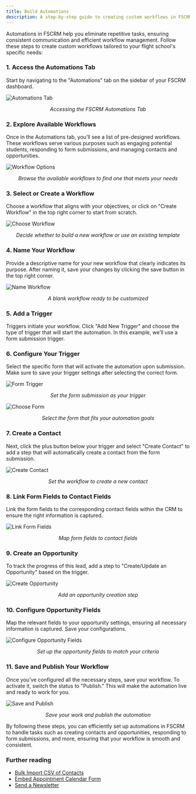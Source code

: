 ```yaml
---
title: Build Automations
description: A step-by-step guide to creating custom workflows in FSCRM to automate tasks and streamline your operations.
---
```


Automations in FSCRM help you eliminate repetitive tasks, ensuring consistent communication and efficient workflow management. Follow these steps to create custom workflows tailored to your flight school's specific needs:

### **1. Access the Automations Tab**

Start by navigating to the "Automations" tab on the sidebar of your FSCRM dashboard.

![Automations Tab](/public/build-automations-guide/automations-tab.webp)  
*<p style="text-align: center;">Accessing the FSCRM Automations Tab</p>*

### **2. Explore Available Workflows**

Once in the Automations tab, you’ll see a list of pre-designed workflows. These workflows serve various purposes such as engaging potential students, responding to form submissions, and managing contacts and opportunities.

![Workflow Options](/public/build-automations-guide/workflow-options.webp)  
*<p style="text-align: center;">Browse the available workflows to find one that meets your needs</p>*

### **3. Select or Create a Workflow**

Choose a workflow that aligns with your objectives, or click on "Create Workflow" in the top right corner to start from scratch.

![Choose Workflow](/public/build-automations-guide/choose-workflow.webp)  
*<p style="text-align: center;">Decide whether to build a new workflow or use an existing template</p>*

### **4. Name Your Workflow**

Provide a descriptive name for your new workflow that clearly indicates its purpose. After naming it, save your changes by clicking the save button in the top right corner.

![Name Workflow](/public/build-automations-guide/name-workflow.webp)  
*<p style="text-align: center;">A blank workflow ready to be customized</p>*

### **5. Add a Trigger**

Triggers initiate your workflow. Click "Add New Trigger" and choose the type of trigger that will start the automation. In this example, we’ll use a form submission trigger.

### **6. Configure Your Trigger**

Select the specific form that will activate the automation upon submission. Make sure to save your trigger settings after selecting the correct form.

![Form Trigger](/public/build-automations-guide/form-trigger.webp)  
*<p style="text-align: center;">Set the form submission as your trigger</p>*


![Choose Form](/public/build-automations-guide/choose-form.webp)  
*<p style="text-align: center;">Select the form that fits your automation goals</p>*

### **7. Create a Contact**

Next, click the plus button below your trigger and select "Create Contact" to add a step that will automatically create a contact from the form submission.

![Create Contact](/public/build-automations-guide/create-contact.webp)  
*<p style="text-align: center;">Set the workflow to create a new contact</p>*

### **8. Link Form Fields to Contact Fields**

Link the form fields to the corresponding contact fields within the CRM to ensure the right information is captured.

![Link Form Fields](/public/build-automations-guide/form-fields.webp)  
*<p style="text-align: center;">Map form fields to contact fields</p>*

### **9. Create an Opportunity**

To track the progress of this lead, add a step to "Create/Update an Opportunity" based on the trigger.

![Create Opportunity](/public/build-automations-guide/create-opportunity.webp)  
*<p style="text-align: center;">Add an opportunity creation step</p>*

### **10. Configure Opportunity Fields**

Map the relevant fields to your opportunity settings, ensuring all necessary information is captured. Save your configurations.

![Configure Opportunity Fields](/public/build-automations-guide/configure-opportunity-field.webp)  
*<p style="text-align: center;">Set up the opportunity fields to match your criteria</p>*

### **11. Save and Publish Your Workflow**

Once you’ve configured all the necessary steps, save your workflow. To activate it, switch the status to "Publish." This will make the automation live and ready to work for you.

![Save and Publish](/public/build-automations-guide/save-and-publish.webp)  
*<p style="text-align: center;">Save your work and publish the automation</p>*

By following these steps, you can efficiently set up automations in FSCRM to handle tasks such as creating contacts and opportunities, responding to form submissions, and more, ensuring that your workflow is smooth and consistent.

### **Further reading**

- [Bulk Import CSV of Contacts](/guides/bulk-import-contacts)
- [Embed Appointment Calendar Form](/guides/embed-appointment-calendar)
- [Send a Newsletter](/guides/send-newsletter)
